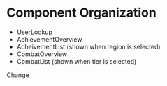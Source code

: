 # Component Organization

- UserLookup
- AchievementOverview
- AcheivementList (shown when region is selected)
- CombatOverview
- CombatList (shown when tier is selected)

Change
